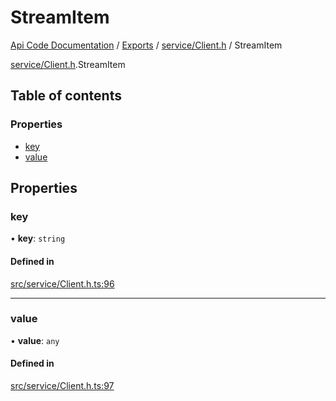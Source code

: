 # StreamItem
[Api Code Documentation](../README.md) / [Exports](../modules.md) / [service/Client.h](../modules/service_Client_h.md) / StreamItem

[service/Client.h](../modules/service_Client_h.md).StreamItem

## Table of contents

### Properties

- [key](service_Client_h.StreamItem.md#key)
- [value](service_Client_h.StreamItem.md#value)

## Properties

### key

• **key**: `string`

#### Defined in

[src/service/Client.h.ts:96](https://github.com/openkfw/TruBudget/blob/c993c60c/api/src/service/Client.h.ts#L96)

___

### value

• **value**: `any`

#### Defined in

[src/service/Client.h.ts:97](https://github.com/openkfw/TruBudget/blob/c993c60c/api/src/service/Client.h.ts#L97)
